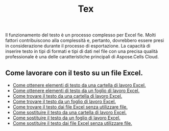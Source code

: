 ﻿---
title: Tex
second_title: Aspose.Cells Cloud Documen
type: docs
url: /it/text/
aliases: [/working-with-text/]
keywords: Get, find, and replace text from Microsoft Excel (XLS, XLSX, XLSM, XLSB) and Open Document Spreadsheet (ODS) files
description: Aspose.Cells Cloud REST API supporta l'acquisizione, la ricerca e la sostituzione del testo dai file Excel. L'SDK supporta i tipi di linguaggi di sviluppo. Includono Android, C#, Go, Java, NodeJS, Perl, PHP, Python, Ruby e swift
weight: 34
---
Il funzionamento del testo è un processo complesso per Excel fie. Molti fattori contribuiscono alla complessità e, pertanto, dovrebbero essere presi in considerazione durante il processo di esportazione. La capacità di inserire testo in tipi di formati e tipi di dati nel file con una precisa qualità professionale è una delle caratteristiche principali di Aspose.Cells Cloud.

## Come lavorare con il testo su un file Excel.

- [Come ottenere elementi di testo da una cartella di lavoro Excel.](/cells/it/workbook/get-text-items/)
- [Come ottenere elementi di testo da un foglio di lavoro Excel.](/cells/it/worksheets/get-text-items/)
- [Come trovare il testo da una cartella di lavoro Excel.](/cells/it/workbook/find-text/)
- [Come trovare il testo da un foglio di lavoro Excel.](/cells/it/worksheets/find-text/)
- [Come trovare il testo dai file Excel senza utilizzare file.](/cells/it/search/)
- [Come sostituire il testo da una cartella di lavoro Excel.](/cells/it/workbook/replace-text/)
- [Come sostituire il testo da un foglio di lavoro Excel.](/cells/it/worksheets/replace-text/)
- [Come sostituire il testo dai file Excel senza utilizzare file.](/cells/it/replace/)
